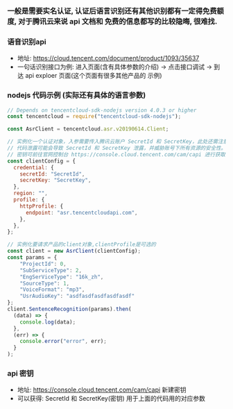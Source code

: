 
### 一般是需要实名认证, 认证后语言识别还有其他识别都有一定得免费额度, 对于腾讯云来说 api 文档和 免费的信息都写的比较隐晦, 很难找.

### 语音识别api 
- 地址: https://cloud.tencent.com/document/product/1093/35637
- 一句话识别接口为例: 进入页面(含有具体参数的介绍) -> 点击接口调试 -> 到达 api exploer 页面(这个页面有很多其他产品的 示例)

### nodejs 代码示例 (实际还有具体的语言参数)
```js
// Depends on tencentcloud-sdk-nodejs version 4.0.3 or higher
const tencentcloud = require("tencentcloud-sdk-nodejs");

const AsrClient = tencentcloud.asr.v20190614.Client;

// 实例化一个认证对象，入参需要传入腾讯云账户 SecretId 和 SecretKey，此处还需注意密钥对的保密
// 代码泄露可能会导致 SecretId 和 SecretKey 泄露，并威胁账号下所有资源的安全性。以下代码示例仅供参考，建议采用更安全的方式来使用密钥，请参见：https://cloud.tencent.com/document/product/1278/85305
// 密钥可前往官网控制台 https://console.cloud.tencent.com/cam/capi 进行获取
const clientConfig = {
  credential: {
    secretId: "SecretId",
    secretKey: "SecretKey",
  },
  region: "",
  profile: {
    httpProfile: {
      endpoint: "asr.tencentcloudapi.com",
    },
  },
};

// 实例化要请求产品的client对象,clientProfile是可选的
const client = new AsrClient(clientConfig);
const params = {
    "ProjectId": 0,
    "SubServiceType": 2,
    "EngSerViceType": "16k_zh",
    "SourceType": 1,
    "VoiceFormat": "mp3",
    "UsrAudioKey": "asdfasdfasdfasdfasdf"
};
client.SentenceRecognition(params).then(
  (data) => {
    console.log(data);
  },
  (err) => {
    console.error("error", err);
  }
);
```

### api 密钥
- 地址: https://console.cloud.tencent.com/cam/capi  新建密钥
- 可以获得: SecretId  和  SecretKey(密钥) 用于上面的代码用的对应参数
